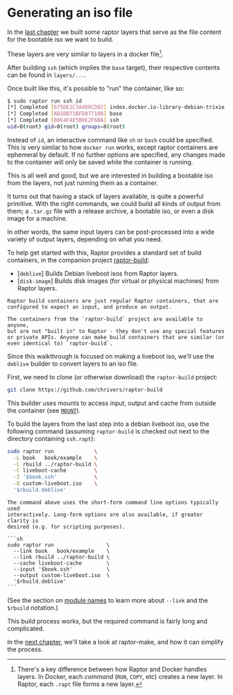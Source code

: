 # Generating an iso file

In the [last chapter](build.md) we built some raptor layers that serve as the file
content for the bootable iso we want to build.

These layers are very similar to layers in a docker file[^layers].

After building `ssh` (which implies the `base` target), their respective
contents can be found in `layers/...`.

Once built like this, it's possible to "run" the container, like so:

```sh
$ sudo raptor run ssh id
[*] Completed [675DE2C3A4D8CD82] index.docker.io-library-debian-trixie
[*] Completed [AB1DD71BFD07718B] base
[*] Completed [80E4F4E5B0E2F6BA] ssh
uid=0(root) gid=0(root) groups=0(root)
```

Instead of `id`, an interactive command like `sh` or `bash` could be
specified. This is very similar to how `docker run` works, except raptor
containers are ephemeral by default. If no further options are specified, any
changes made to the container will only be saved while the container is running.

This is all well and good, but we are interested in building a bootable iso from
the layers, not just running them as a container.

It turns out that having a stack of layers available, is quite a powerful
primitive. With the right commands, we could build all kinds of output from
them; a `.tar.gz` file with a release archive, a bootable iso, or even a disk
image for a machine.

In other words, the same input layers can be post-processed into a wide
variety of output layers, depending on what you need.

To help get started with this, Raptor provides a standard set of build
containers, in the companion project
[raptor-build](https://github.com/chrivers/raptor-build):

 - \[`deblive`\] Builds Debian liveboot isos from Raptor layers.
 - \[`disk-image`\] Builds disk images (for virtual or physical machines) from Raptor layers.

~~~admonish note title="Build containers"
Raptor build containers are just regular Raptor containers, that are
configured to expect an input, and produce an output.

The containers from the `raptor-build` project are available to anyone,
but are not "built in" to Raptor - they don't use any special features
or private APIs. Anyone can make build containers that are similar (or
even identical to) `raptor-build`.
~~~

Since this walkthrough is focused on making a liveboot iso, we'll use the
`deblive` builder to convert layers to an iso file.

First, we need to clone (or otherwise download) the `raptor-build` project:

```sh
git clone https://github.com/chrivers/raptor-build
```

This builder uses mounts to access input, output and cache from outside the
container (see [`MOUNT`](../../inst/mount.md)).

To build the layers from the last step into a debian liveboot iso, use the
following command (assuming `raptor-build` is checked out next to the directory
containing `ssh.rapt`):

```sh
sudo raptor run             \
  -L book   book/example    \
  -L rbuild ../raptor-build \
  -C liveboot-cache         \
  -I '$book.ssh'            \
  -O custom-liveboot.iso    \
  '$rbuild.deblive'
```

~~~admonish tip
The command above uses the short-form command line options typically used
interactively. Long-form options are also available, if greater clarity is
desired (e.g. for scripting purposes).

```sh
sudo raptor run                 \
  --link book   book/example    \
  --link rbuild ../raptor-build \
  --cache liveboot-cache        \
  --input '$book.ssh'           \
  --output custom-liveboot.iso  \
  '$rbuild.deblive'
```
~~~

(See the section on [module names](../../module-name.md) to learn more about `--link`
and the `$rbuild` notation.)

This build process works, but the required command is fairly long and
complicated.

In the [next chapter](make.md), we'll take a look at raptor-make, and how it can
simplify the process.

[^layers]: There's a key difference between how Raptor and Docker handles
    layers. In Docker, each *command* (`RUN`, `COPY`, etc) creates a new
    layer. In Raptor, each `.rapt` file forms a new layer.
